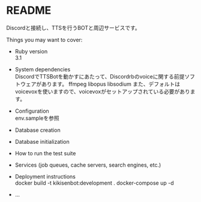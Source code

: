 # README
Discordと接続し、TTSを行うBOTと周辺サービスです。  

Things you may want to cover:

* Ruby version  
3.1  

* System dependencies  
DiscordでTTSBotを動かすにあたって、Discordrbのvoiceに関する前提ソフトウェアがあります。
ffmpeg
libopus
libsodium
また、デフォルトはvoicevoxを使いますので、voicevoxがセットアップされている必要があります。

* Configuration  
env.sampleを参照

* Database creation

* Database initialization

* How to run the test suite

* Services (job queues, cache servers, search engines, etc.)

* Deployment instructions  
docker build -t kikisenbot:development .
docker-compose up -d

* ...
